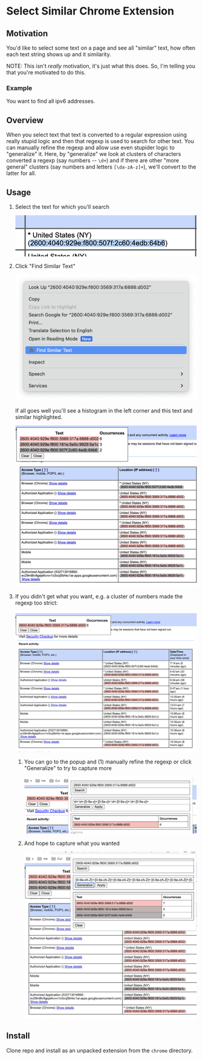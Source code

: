 # Select Similar Chrome Extension

## Motivation

You'd like to select some text on a page and see all "similar" text, how often each text string shows up and it similarity.

NOTE: This isn't *really* motivation, it's just what this does. So, I'm telling you that you're motivated to do this.

### Example

You want to find all ipv6 addresses.

## Overview

When you select text that text is converted to a regular expression using really stupid logic and then that regexp is used to search for other text. You can manually refine the regexp and allow use even stupider logic to "generalize" it. Here, by "generalize" we look at clusters of characters converted a regexp (say numbers -- `\d+`) and if there are other "more general" clusters (say numbers and letters `[\da-zA-z]+`), we'll convert to the latter for all.

## Usage

1. Select the text for which you'll search

    ![select text](doc/sel.png)

1. Click "Find Similar Text"

    ![click](doc/click.png)

    If all goes well you'll see a histogram in the left corner and this text and similar highlighted.

    ![good outcome](doc/good.png)

1. If you didn't get what you want, e.g. a cluster of numbers made the regexp too strict:

    ![bad outcome](doc/bad.png)

    1. You can go to the popup and (1) manually refine the regexp or click "Generalize" to try to capture more

        ![generalize more](doc/gen.png)

    2. And hope to capture what you wanted

        ![desired](doc/desired.png)

## Install

Clone repo and install as an unpacked extension from the `chrome` directory.
